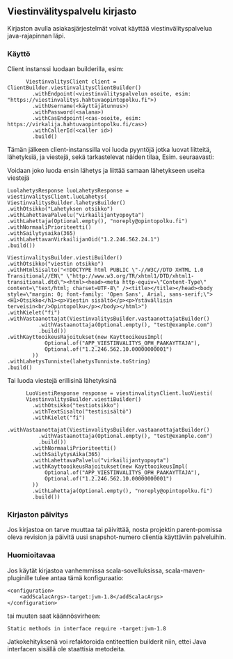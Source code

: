 ## Viestinvälityspalvelu kirjasto

Kirjaston avulla asiakasjärjestelmät voivat käyttää viestinvälityspalvelua java-rajapinnan läpi.

### Käyttö

Client instanssi luodaan builderilla, esim:

```
      ViestinvalitysClient client = ClientBuilder.viestinvalitysClientBuilder()
        .withEndpoint(<viestinvälityspalvelun osoite, esim: "https://viestinvalitys.hahtuvaopintopolku.fi">)
        .withUsername(<käyttäjätunnus>)
        .withPassword(<salana>)
        .withCasEndpoint(<cas-osoite, esim: https://virkalija.hahtuvaopintopolku.fi/cas>)
        .withCallerId(<caller id>)
        .build()
```

Tämän jälkeen client-instanssilla voi luoda pyyntöjä jotka luovat liitteitä, lähetyksiä, ja viestejä, sekä tarkastelevat näiden tilaa, Esim. seuraavasti:

Voidaan joko luoda ensin lähetys ja liittää samaan lähetykseen useita viestejä

```
LuolahetysResponse luoLahetysResponse = viestinvalitysClient.luoLahetys(
ViestinvalitysBuilder.lahetysBuilder()
.withOtsikko("Lahetyksen otsikko")
.withLahettavaPalvelu("virkailijantyopoyta")
.withLahettaja(Optional.empty(), "noreply@opintopolku.fi")
.withNormaaliPrioriteetti()
.withSailytysaika(365)
.withLahettavanVirkailijanOid("1.2.246.562.24.1")
.build())

ViestinvalitysBuilder.viestiBuilder()
.withOtsikko("viestin otsikko")
.withHtmlSisalto("<!DOCTYPE html PUBLIC \"-//W3C//DTD XHTML 1.0 Transitional//EN\" \"http://www.w3.org/TR/xhtml1/DTD/xhtml1-transitional.dtd\"><html><head><meta http-equiv=\"Content-Type\" content=\"text/html; charset=UTF-8\" /><title></title></head><body style=\"margin: 0; font-family: 'Open Sans', Arial, sans-serif;\"><H1>Otsikko</h1><p>Viestin sisältö</p><p>Ystävällisin terveisin<br/>Opintopolku</p></body></html>")
.withKielet("fi")
.withVastaanottajat(ViestinvalitysBuilder.vastaanottajatBuilder()
          .withVastaanottaja(Optional.empty(), "test@example.com")
          .build())
.withKayttooikeusRajoitukset(new KayttooikeusImpl(
            Optional.of("APP_VIESTINVALITYS_OPH_PAAKAYTTAJA"),
            Optional.of("1.2.246.562.10.00000000001")
        ))
.withLahetysTunniste(lahetysTunniste.toString)
.build()
```

Tai luoda viestejä erillisinä lähetyksinä
```
      LuoViestiResponse response = viestinvalitysClient.luoViesti(
      ViestinvalitysBuilder.viestiBuilder()
        .withOtsikko("testiotsikko")
        .withTextSisalto("testisisältö")
        .withKielet("fi")
        .withVastaanottajat(ViestinvalitysBuilder.vastaanottajatBuilder()
          .withVastaanottaja(Optional.empty(), "test@example.com")
          .build())
        .withNormaaliPrioriteetti()
        .withSailytysAika(365)
        .withLahettavaPalvelu("virkailijantyopoyta")
        .withKayttooikeusRajoitukset(new KayttooikeusImpl(
            Optional.of("APP_VIESTINVALITYS_OPH_PAAKAYTTAJA"), 
            Optional.of("1.2.246.562.10.00000000001")
        ))
        .withLahettaja(Optional.empty(), "noreply@opintopolku.fi")
        .build())
```
### Kirjaston päivitys

Jos kirjastoa on tarve muuttaa tai päivittää, nosta projektin parent-pomissa oleva revision 
ja päivitä uusi snapshot-numero clientia käyttäviin palveluihin.

### Huomioitavaa

Jos käytät kirjastoa vanhemmissa scala-sovelluksissa, scala-maven-pluginille tulee antaa tämä konfiguraatio:
```
<configuration>
    <addScalacArgs>-target:jvm-1.8</addScalacArgs>
</configuration>
```
tai muuten saat käännösvirheen:
```
Static methods in interface require -target:jvm-1.8
```
Jatkokehityksenä voi refaktoroida entiteettien builderit niin, ettei Java interfacen sisällä ole staattisia metodeita.